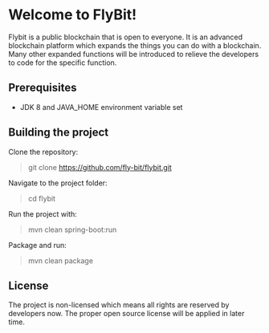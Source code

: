 Welcome to FlyBit!
====================
Flybit is a public blockchain that is open to everyone. It is an advanced blockchain platform which expands the things you can do with a blockchain. Many other expanded functions will be introduced to relieve the developers to code for the specific function.



Prerequisites
-------------

- JDK 8 and JAVA_HOME environment variable set 

Building the project
--------------------

Clone the repository:

> git clone https://github.com/fly-bit/flybit.git

Navigate to the project folder:

> cd flybit

Run the project with:

> mvn clean spring-boot:run

Package and run:

> mvn clean package


License
--------------------

The project is non-licensed which means all rights are reserved by developers now. The proper open source license will be applied in later time.
